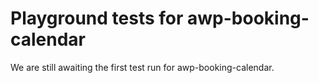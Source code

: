 # Playground tests for awp-booking-calendar
We are still awaiting the first test run for awp-booking-calendar.
